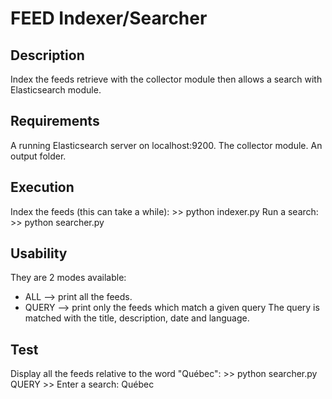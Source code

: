# FEED Indexer/Searcher
## Description
Index the feeds retrieve with the collector module then allows a search with Elasticsearch module.
## Requirements
A running Elasticsearch server on localhost:9200.
The collector module.
An output folder.
## Execution
Index the feeds (this can take a while):
\>> python indexer.py
Run a search:
\>> python searcher.py <mode>
## Usability
They are 2 modes available:
  - ALL --> print all the feeds.
  - QUERY --> print only the feeds which match a given query
The query is matched with the title, description, date and language.
## Test
Display all the feeds relative to the word "Québec":
\>> python searcher.py QUERY
\>> Enter a search: Québec
